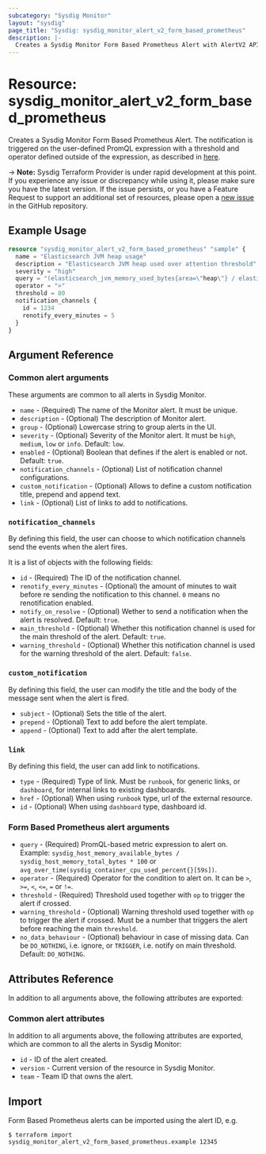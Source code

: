```yaml
---
subcategory: "Sysdig Monitor"
layout: "sysdig"
page_title: "Sysdig: sysdig_monitor_alert_v2_form_based_prometheus"
description: |-
  Creates a Sysdig Monitor Form Based Prometheus Alert with AlertV2 API.
---
```


# Resource: sysdig_monitor_alert_v2_form_based_prometheus

Creates a Sysdig Monitor Form Based Prometheus Alert. The notification is triggered on the user-defined PromQL expression with a threshold and operator defined outside of the expression, as described in [here](https://docs.sysdig.com/en/docs/sysdig-monitor/alerts/alert-types/metric-alerts/#translate-to-promql).

-> **Note:** Sysdig Terraform Provider is under rapid development at this point. If you experience any issue or discrepancy while using it, please make sure you have the latest version. If the issue persists, or you have a Feature Request to support an additional set of resources, please open a [new issue](https://github.com/sysdiglabs/terraform-provider-sysdig/issues/new) in the GitHub repository.

## Example Usage

```terraform
resource "sysdig_monitor_alert_v2_form_based_prometheus" "sample" {
  name = "Elasticsearch JVM heap usage"
  description = "Elasticsearch JVM heap used over attention threshold"
  severity = "high"
  query = "(elasticsearch_jvm_memory_used_bytes{area=\"heap\"} / elasticsearch_jvm_memory_max_bytes{area=\"heap\"}) * 100"
  operator = ">"
  threshold = 80
  notification_channels {
    id = 1234
    renotify_every_minutes = 5
  }
}
```

## Argument Reference

### Common alert arguments

These arguments are common to all alerts in Sysdig Monitor.

* `name` - (Required) The name of the Monitor alert. It must be unique.
* `description` - (Optional) The description of Monitor alert.
* `group` - (Optional) Lowercase string to group alerts in the UI.
* `severity` - (Optional) Severity of the Monitor alert. It must be `high`, `medium`, `low` or `info`. Default: `low`.
* `enabled` - (Optional) Boolean that defines if the alert is enabled or not. Default: `true`.
* `notification_channels` - (Optional) List of notification channel configurations.
* `custom_notification` - (Optional) Allows to define a custom notification title, prepend and append text.
* `link` - (Optional) List of links to add to notifications.

### `notification_channels`

By defining this field, the user can choose to which notification channels send the events when the alert fires.

It is a list of objects with the following fields:
* `id` - (Required) The ID of the notification channel.
* `renotify_every_minutes` - (Optional) the amount of minutes to wait before re sending the notification to this channel. `0` means no renotification enabled.
* `notify_on_resolve` - (Optional) Wether to send a notification when the alert is resolved. Default: `true`.
* `main_threshold` - (Optional) Whether this notification channel is used for the main threshold of the alert. Default: `true`.
* `warning_threshold` - (Optional) Whether this notification channel is used for the warning threshold of the alert. Default: `false`.

### `custom_notification`

By defining this field, the user can modify the title and the body of the message sent when the alert is fired.

* `subject` - (Optional) Sets the title of the alert.
* `prepend` - (Optional) Text to add before the alert template.
* `append` - (Optional) Text to add after the alert template.

### `link`

By defining this field, the user can add link to notifications.

* `type` - (Required) Type of link. Must be `runbook`, for generic links, or `dashboard`, for internal links to existing dashboards.
* `href` - (Optional) When using `runbook` type, url of the external resource.
* `id` - (Optional) When using `dashboard` type, dashboard id.

### Form Based Prometheus alert arguments

* `query` - (Required) PromQL-based metric expression to alert on. Example: `sysdig_host_memory_available_bytes / sysdig_host_memory_total_bytes * 100` or `avg_over_time(sysdig_container_cpu_used_percent{}[59s])`.
* `operator` - (Required) Operator for the condition to alert on. It can be `>`, `>=`, `<`, `<=`, `=` or `!=`.
* `threshold` - (Required) Threshold used together with `op` to trigger the alert if crossed.
* `warning_threshold` - (Optional) Warning threshold used together with `op` to trigger the alert if crossed. Must be a number that triggers the alert before reaching the main `threshold`.
* `no_data_behaviour` - (Optional) behaviour in case of missing data. Can be `DO_NOTHING`, i.e. ignore, or `TRIGGER`, i.e. notify on main threshold. Default: `DO_NOTHING`.

## Attributes Reference

In addition to all arguments above, the following attributes are exported:

### Common alert attributes

In addition to all arguments above, the following attributes are exported, which are common to all the alerts in Sysdig Monitor:

* `id` - ID of the alert created.
* `version` - Current version of the resource in Sysdig Monitor.
* `team` - Team ID that owns the alert.

## Import

Form Based Prometheus alerts can be imported using the alert ID, e.g.

```
$ terraform import sysdig_monitor_alert_v2_form_based_prometheus.example 12345
```
